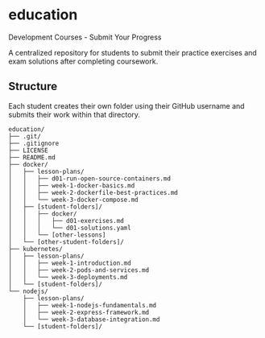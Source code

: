 # education

Development Courses - Submit Your Progress

A centralized repository for students to submit their practice exercises and exam solutions after completing coursework.

## Structure

Each student creates their own folder using their GitHub username and submits their work within that directory.

```
education/
├── .git/
├── .gitignore
├── LICENSE
├── README.md
├── docker/
│   ├── lesson-plans/
│   │   ├── d01-run-open-source-containers.md
│   │   ├── week-1-docker-basics.md
│   │   ├── week-2-dockerfile-best-practices.md
│   │   └── week-3-docker-compose.md
│   ├── [student-folders]/
│   │   ├── docker/
│   │   │   ├── d01-exercises.md
│   │   │   └── d01-solutions.yaml
│   │   └── [other-lessons]
│   └── [other-student-folders]/
├── kubernetes/
│   ├── lesson-plans/
│   │   ├── week-1-introduction.md
│   │   ├── week-2-pods-and-services.md
│   │   └── week-3-deployments.md
│   └── [student-folders]/
└── nodejs/
    ├── lesson-plans/
    │   ├── week-1-nodejs-fundamentals.md
    │   ├── week-2-express-framework.md
    │   └── week-3-database-integration.md
    └── [student-folders]/
```

